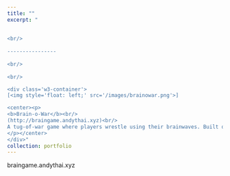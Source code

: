 ```yaml
---
title: ""
excerpt: "  
  
  
<br/>  
  
----------------  
  
<br/>  
  
<br/>

<div class='w3-container'>
[<img style='float: left;' src='/images/brainowar.png'>]

<center><p>
<b>Brain-o-War</b><br/>
(http://braingame.andythai.xyz)<br/>
A tug-of-war game where players wrestle using their brainwaves. Built on a rendering engine made from scratch with a simple bot agent of varying difficulties and interfaces with the Neurosky MindWave headset API.<br/>
</p></center>
</div>"
collection: portfolio
---
```


braingame.andythai.xyz
